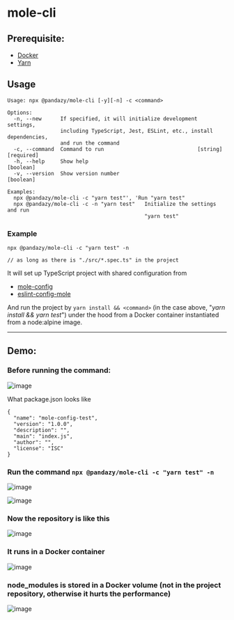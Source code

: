 # mole-cli

## Prerequisite:

-   [Docker](https://www.docker.com/)
-   [Yarn](https://yarnpkg.com/)

## Usage

```
Usage: npx @pandazy/mole-cli [-y][-n] -c <command>

Options:
  -n, --new      If specified, it will initialize development settings,
                 including TypeScript, Jest, ESLint, etc., install dependencies,
                 and run the command
  -c, --command  Command to run                              [string] [required]
  -h, --help     Show help                                             [boolean]
  -v, --version  Show version number                                   [boolean]

Examples:
  npx @pandazy/mole-cli -c "yarn test"', 'Run "yarn test"
  npx @pandazy/mole-cli -c -n "yarn test"   Initialize the settings and run
                                            "yarn test"
```

### Example

```
npx @pandazy/mole-cli -c "yarn test" -n

// as long as there is "./src/*.spec.ts" in the project
```

It will set up TypeScript project with shared configuration from

-   [mole-config](https://github.com/pandazy/mole-config)
-   [eslint-config-mole](https://github.com/pandazy/eslint-config-mole)

And run the project by `yarn install && <command>` (in the case above, "_yarn install && yarn test_") under the hood
from a Docker container instantiated from a node:alpine image.

---

## Demo:

### Before running the command:

![image](https://user-images.githubusercontent.com/519653/221444157-5d1f0966-92a8-41b4-8f1b-3c74fcf3246f.png)

What package.json looks like

```
{
  "name": "mole-config-test",
  "version": "1.0.0",
  "description": "",
  "main": "index.js",
  "author": "",
  "license": "ISC"
}
```

### Run the command `npx @pandazy/mole-cli -c "yarn test" -n`

![image](https://user-images.githubusercontent.com/519653/221911842-0b14e64d-0833-4ef9-9bd6-9d0d5fab8a03.png)

![image](https://user-images.githubusercontent.com/519653/221444588-b613b965-cb40-4db3-a2b9-fe9c708e1cf2.png)

### Now the repository is like this

![image](https://user-images.githubusercontent.com/519653/221912103-952ff392-a8ec-4c53-a1ce-2844eb50530b.png)

### It runs in a Docker container

![image](https://user-images.githubusercontent.com/519653/221912714-22fe438c-c7f1-437f-be0e-7d21ac5d7cf1.png)

### node_modules is stored in a Docker volume (not in the project repository, otherwise it hurts the performance)

![image](https://user-images.githubusercontent.com/519653/221912221-08915c56-9292-4507-8488-60ff251c4417.png)
